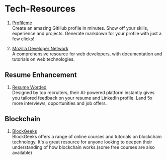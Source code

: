 # Tech-Resources

1) [Profileme](https://www.profileme.dev/) <br>
Create an amazing GitHub profile in minutes. Show off your skills, experience and projects. Generate markdown for your profile with just a few clicks!

2) [Mozilla Developer Network](https://developer.mozilla.org/en-US/) <br>
A comprehensive resource for web developers, with documentation and tutorials on web technologies.

## Resume Enhancement
1) [Resume Worded](https://resumeworded.com/index.php) <br>
Designed by top recruiters, their AI-powered platform instantly gives you tailored feedback on your resume and LinkedIn profile.
Land 5x more interviews, opportunities and job offers.

## Blockchain
1) [BlockGeeks](https://blockgeeks.com/) <br>
BlockGeeks offers a range of online courses and tutorials on blockchain technology. It's a great resource for anyone looking to deepen their understanding of how blockchain works.(some free courses are also available)

